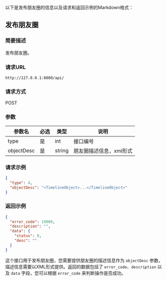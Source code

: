 以下是发布朋友圈的信息以及请求和返回示例的Markdown格式：

## 发布朋友圈

### 简要描述

发布朋友圈。

### 请求URL

```
http://127.0.0.1:8000/api/
```

### 请求方式

POST

### 参数

| 参数名       | 必选 | 类型   | 说明                 |
| ------------ | ---- | ------ | -------------------- |
| type         | 是   | int    | 接口编号             |
| objectDesc   | 是   | string | 朋友圈描述信息，xml形式 |

### 请求示例

```json
{
  "type": 4,
  "objectDesc": "<TimelineObject>...</TimelineObject>"
}
```

### 返回示例

```json
{
  "error_code": 10000,
  "description": "",
  "data": {
    "status": 0,
    "desc": ""
  }
}
```

这个接口用于发布朋友圈，您需要提供朋友圈的描述信息作为 `objectDesc` 参数，描述信息需要以XML形式提供。返回的数据包括了 `error_code`、`description` 以及 `data` 字段，您可以根据 `error_code` 来判断操作是否成功。